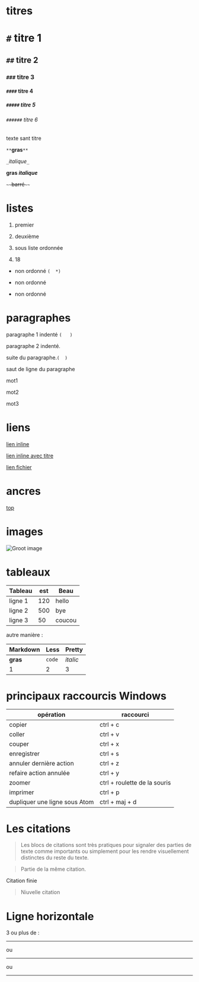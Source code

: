 <a name="top"><a name="titres"># titres
# `#` titre 1
## `##` titre 2
### `###` titre 3
#### `####` titre 4
##### `#####` titre 5
###### `######` titre 6
texte sant titre
<a name="forme">


`**`**gras**`**`
`_`_italique_`_`
**gras _italique_**
`~~`~~barré~~`~~`
<a name="listes">

# listes
1. premier
2. deuxième
  1. sous liste ordonnée

18. 18
  * non ordonné `(  *)`
  - non ordonné
  + non ordonné
<a name="paragraphes">

# paragraphes
   paragraphe 1 indenté `(   )`

   paragraphe 2 indenté.
   suite du paragraphe.`(  )`  
   saut de ligne du paragraphe  
   mot1
   mot2
   mot3
<a name="liens">
# liens
[lien inline](https://google.com)  
[lien inline avec titre](https://google.com "Acceuil de google")  
[lien fichier](supports/github_gikraken.md)
<a name="ancres">
# ancres
<a name="ancres">[top](#top)
<a name="images">

# images

![Groot image](https://media.giphy.com/media/26xBPr0aH7KoVx5L2/giphy.gif)
<a name="tableaux">

# tableaux
| Tableau | est | Beau |
|---------|-----|------|
| ligne 1 | 120 | hello |
| ligne 2 | 500 | bye |
| ligne 3 | 50 | coucou |

autre manière :

Markdown | Less | Pretty
--- | --- | ---
**gras** | `code` | _italic_
1 | 2 | 3

<a name="raccourcis">

# principaux raccourcis Windows

opération | raccourci
--- | ---
copier | ctrl + c
coller | ctrl + v
couper | ctrl + x
enregistrer | ctrl + s
annuler dernière action | ctrl + z
refaire action annulée | ctrl + y
zoomer | ctrl + roulette de la souris
imprimer | ctrl + p
dupliquer une ligne sous Atom | ctrl + maj + d

<a name="citations">

# Les citations

> Les blocs de citations sont très pratiques pour signaler des parties de texte comme importants ou simplement pour les rendre visuellement distinctes du reste du texte.

> Partie de la même citation.

Citation finie

> Niuvelle citation


# Ligne horizontale

3 ou plus de :

---

ou

***

ou

___
